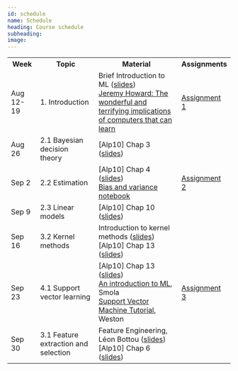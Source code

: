 ```yaml
---
id: schedule
name: Schedule
heading: Course schedule
subheading: 
image: 
---
```


<table class="table table-condensed">
<tbody>
<tr>
<th>Week</th>
<th>Topic</th>
<th>Material</th>
<th>Assignments</th>
</tr>
<small>

<tr>
<td>Aug 12-19</td>
<td>1. Introduction</td>
<td>
Brief Introduction to ML (<a href= "introduction_ml.pdf">slides</a>)<br>
<a href= "http://www.ted.com/talks/jeremy_howard_the_wonderful_and_terrifying_implications_of_computers_that_can_learn"> Jeremy Howard: The wonderful and terrifying implications of computers that can learn </a>

</td>
<td>
<a href= "assign1.pdf"> Assignment 1</a>
</td>
</tr>

<tr>
<td>Aug 26</td>
<td>2.1 Bayesian decision theory</td>
<td>
[Alp10] Chap 3 (<a href= "http://www.cmpe.boun.edu.tr/~ethem/i2ml2e/2e_v1-0/i2ml2e-chap3-v1-0.pdf">slides</a>)<br>
</td>
<td>
</td>
</tr>

<tr>
<td>Sep 2</td>
<td>2.2 Estimation</td>
<td>
[Alp10] Chap 4 (<a href= "http://www.cmpe.boun.edu.tr/~ethem/i2ml2e/2e_v1-0/i2ml2e-chap4-v1-0.pdf">slides</a>)<br>
<a href= "http://nbviewer.ipython.org/6788818">Bias and variance notebook</a><br>

</td>
<td>
<a href= "assign2.pdf"> Assignment 2</a>
</td>
</tr>

<tr>
<td>Sep 9</td>
<td>2.3 Linear models</td>
<td>
[Alp10] Chap 10 (<a href= "http://www.cmpe.boun.edu.tr/~ethem/i2ml2e/2e_v1-0/i2ml2e-chap10-v1-0.pdf">slides</a>)<br>

</td>
<td>
</td>
</tr>

<tr>
<td>Sep 16</td>
<td>3.2 Kernel methods</td>
<td>
Introduction to kernel methods (<a href= "kernels.pdf">slides</a>)<br>
[Alp10] Chap 13 (<a href= "http://www.cmpe.boun.edu.tr/~ethem/i2ml2e/2e_v1-0/i2ml2e-chap13-v1-0.pdf">slides</a>)<br>

</td>
<td>
</td>
</tr>

<tr>
<td>Sep 23</td>
<td>4.1 Support vector learning</td>
<td>
[Alp10] Chap 13 (<a href= "http://www.cmpe.boun.edu.tr/~ethem/i2ml2e/2e_v1-0/i2ml2e-chap13-v1-0.pdf">slides</a>)<br>
<a href="http://axiom.anu.edu.au/%7Edaa/courses/GSAC6017/tekbac_4.pdf">An
introduction to ML</a>, Smola<br>
<a href="http://www1.cs.columbia.edu/%7Ekathy/cs4701/documents/jason_svm_tutorial.pdf">Support
Vector Machine Tutorial</a>, Weston<br>
</td>
<td>
<a href= "assign3.pdf"> Assignment 3</a>
</td>
</tr>

<tr>
<td>Sep 30</td>
<td>3.1 Feature extraction and selection</td>
<td>
Feature Engineering, Léon Bottou (<a href= "http://www.cs.princeton.edu/courses/archive/spring10/cos424/slides/18-feat.pdf">slides</a>)<br>
[Alp10] Chap 6 (<a href= "http://www.cmpe.boun.edu.tr/~ethem/i2ml2e/2e_v1-0/i2ml2e-chap6-v1-0.pdf">slides</a>)<br>
</td>
<td>

</td>
</tr>

</small>
</tbody>
</table>
